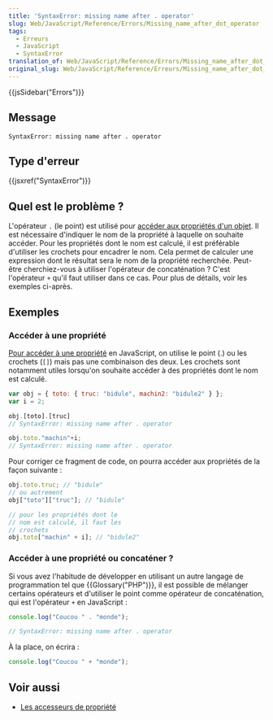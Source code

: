 ```yaml
---
title: 'SyntaxError: missing name after . operator'
slug: Web/JavaScript/Reference/Errors/Missing_name_after_dot_operator
tags:
  - Erreurs
  - JavaScript
  - SyntaxError
translation_of: Web/JavaScript/Reference/Errors/Missing_name_after_dot_operator
original_slug: Web/JavaScript/Reference/Erreurs/Missing_name_after_dot_operator
---
```

{{jsSidebar("Errors")}}

## Message

    SyntaxError: missing name after . operator

## Type d'erreur

{{jsxref("SyntaxError")}}

## Quel est le problème ?

L'opérateur `.` (le point) est utilisé pour [accéder aux propriétés d'un objet](/fr/docs/Web/JavaScript/Reference/Opérateurs/Opérateurs_de_membres). Il est nécessaire d'indiquer le nom de la propriété à laquelle on souhaite accéder. Pour les propriétés dont le nom est calculé, il est préférable d'utiliser les crochets pour encadrer le nom. Cela permet de calculer une expression dont le résultat sera le nom de la propriété recherchée. Peut-être cherchiez-vous à utiliser l'opérateur de concaténation ? C'est l'opérateur `+` qu'il faut utiliser dans ce cas. Pour plus de détails, voir les exemples ci-après.

## Exemples

### Accéder à une propriété

[Pour accéder à une propriété](/fr/docs/Web/JavaScript/Reference/Opérateurs/Opérateurs_de_membres) en JavaScript, on utilise le point (.) ou les crochets (`[]`) mais pas une combinaison des deux. Les crochets sont notamment utiles lorsqu'on souhaite accéder à des propriétés dont le nom est calculé.

```js example-bad
var obj = { toto: { truc: "bidule", machin2: "bidule2" } };
var i = 2;

obj.[toto].[truc]
// SyntaxError: missing name after . operator

obj.toto."machin"+i;
// SyntaxError: missing name after . operator
```

Pour corriger ce fragment de code, on pourra accéder aux propriétés de la façon suivante :

```js example-good
obj.toto.truc; // "bidule"
// ou autrement
obj["toto"]["truc"]; // "bidule"

// pour les propriétés dont le
// nom est calculé, il faut les
// crochets
obj.toto["machin" + i]; // "bidule2"
```

### Accéder à une propriété ou concaténer ?

Si vous avez l'habitude de développer en utilisant un autre langage de programmation tel que {{Glossary("PHP")}}, il est possible de mélanger certains opérateurs et d'utiliser le point comme opérateur de concaténation, qui est l'opérateur `+` en JavaScript :

```js example-bad
console.log("Coucou " . "monde");

// SyntaxError: missing name after . operator
```

À la place, on écrira :

```js example-good
console.log("Coucou " + "monde");
```

## Voir aussi

- [Les accesseurs de propriété](/fr/docs/Web/JavaScript/Reference/Opérateurs/Opérateurs_de_membres)
